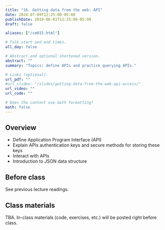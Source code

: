 ```yaml
---
title: "16. Getting data from the web: API"
date: 2024-07-09T12:25:00-05:00
publishDate: 2019-06-01T12:25:00-05:00
draft: false

aliases: ["/cm015.html"]

# Talk start and end times.
all_day: false

# Abstract and optional shortened version.
abstract: ""
summary: "Topics: define APIs and practice querying APIs."

# Links (optional).
url_pdf: ""
#url_slides: "/slides/getting-data-from-the-web-api-access/"
url_video: ""
url_code: ""

# Does the content use math formatting?
math: false
---
```




## Overview

* Define Application Program Interface (API)
* Explain APIs authentication keys and secure methods for storing these keys
* Interact with APIs
* Introduction to JSON data structure 

<!--
* Practice tidying messy JSON data objects using `tidyr`
* Demonstrate how to use canned packages in R to access APIs
* Practice gathering data from Twitter API using the `rtweet` package in R
-->

## Before class

See previous lecture readings.

<!--
* Read [Getting data from the web: API access](/notes/application-program-interface/)
* Read [Getting data from the web: writing API queries](/notes/write-an-api-function/)
-->

## Class materials

TBA. In-class materials (code, exercises, etc.) will be posted right before class.

<!--
* Run the code below in your console to download today’s in-class exercises: `usethis::use_course("css-materials/web-api-access")`
-->

<!--
* [Practice getting data from the Twitter API](/notes/twitter-api-practice/)
* [Simplifying lists](/notes/simplify-nested-lists/)
-->
